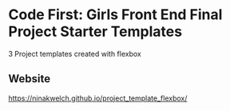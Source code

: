 # Code First: Girls Front End Final Project Starter Templates

3 Project templates created with flexbox

## Website

https://ninakwelch.github.io/project_template_flexbox/


